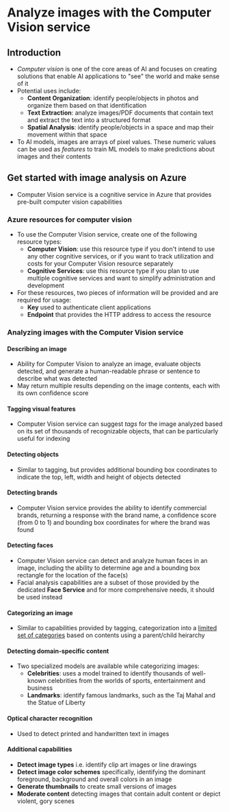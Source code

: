 # Analyze images with the Computer Vision service

## Introduction

- *Computer vision* is one of the core areas of AI and focuses on creating solutions that enable AI applications to "see" the world and make sense of it
- Potential uses include:
    - **Content Organization**: identify people/objects in photos and organize them based on that identification
    - **Text Extraction**: analyze images/PDF documents that contain text and extract the text into a structured format
    - **Spatial Analysis**: identify people/objects in a space and map their movement within that space
- To AI models, images are arrays of pixel values. These numeric values can be used as *features* to train ML models to make predictions about images and their contents

## Get started with image analysis on Azure

- Computer Vision service is a cognitive service in Azure that provides pre-built computer vision capabilities

### Azure resources for computer vision

- To use the Computer Vision service, create one of the following resource types:
    - **Computer Vision**: use this resource type if you don't intend to use any other cognitive services, or if you want to track utilization and costs for your Computer Vision resource separately
    - **Cognitive Services**: use this resource type if you plan to use multiple cognitive services and want to simplify administration and development
- For these resources, two pieces of information will be provided and are required for usage:
    - **Key** used to authenticate client applications
    - **Endpoint** that provides the HTTP address to access the resource

### Analyzing images with the Computer Vision service

#### Describing an image

- Ability for Computer Vision to analyze an image, evaluate objects detected, and generate a human-readable phrase or sentence to describe what was detected
- May return multiple results depending on the image contents, each with its own confidence score

#### Tagging visual features

- Computer Vision service can suggest *tags* for the image analyzed based on its set of thousands of recognizable objects, that can be particularly useful for indexing

#### Detecting objects

- Similar to tagging, but provides additional bounding box coordinates to indicate the top, left, width and height of objects detected

#### Detecting brands

- Computer Vision service provides the ability to identify commercial brands, returning a response with the brand name, a confidence score (from 0 to 1) and bounding box coordinates for where the brand was found

#### Detecting faces

- Computer Vision service can detect and analyze human faces in an image, including the ability to determine age and a bounding box rectangle for the location of the face(s)
- Facial analysis capabilities are a subset of those provided by the dedicated **Face Service** and for more comprehensive needs, it should be used instead

#### Categorizing an image

- Similar to capabilities provided by tagging, categorization into a [limited set of categories](https://learn.microsoft.com/en-us/azure/cognitive-services/computer-vision/category-taxonomy) based on contents using a parent/child heirarchy

#### Detecting domain-specific content

- Two specialized models are available while categorizing images:
    - **Celebrities**: uses a model trained to identify thousands of well-known celebrities from the worlds of sports, entertainment and business
    - **Landmarks**: identify famous landmarks, such as the Taj Mahal and the Statue of Liberty

#### Optical character recognition

- Used to detect printed and handwritten text in images

#### Additional capabilities

- **Detect image types** i.e. identify clip art images or line drawings
- **Detect image color schemes** specifically, identifying the dominant foreground, background and overall colors in an image
- **Generate thumbnails** to create small versions of images
- **Moderate content** detecting images that contain adult content or depict violent, gory scenes